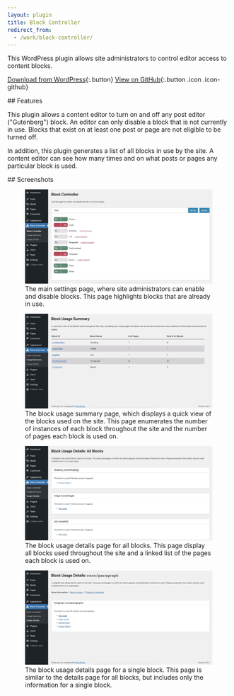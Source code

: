 ```yaml
---
layout: plugin
title: Block Controller
redirect_from:
  - /work/block-controller/
---
```


This WordPress plugin allows site administrators to control editor access to content blocks.

[Download from WordPress](https://wordpress.org/plugins/block-controller/){:.button}
[View on GitHub](https://github.com/thatdevgirl/block-controller){:.button .icon .icon-github}


<section markdown="1" class="has-background timberwolf" aria-label="Plugin features">
## Features

This plugin allows a content editor to turn on and off any post editor ("Gutenberg") block. An editor can only disable a block that is not currently in use. Blocks that exist on at least one post or page are not eligible to be turned off.

In addition, this plugin generates a list of all blocks in use by the site. A content editor can see how many times and on what posts or pages any particular block is used.
</section>

<section markdown="1" aria-label="Screenshots">
## Screenshots

<div class="plugin-screenshots">
  <figure>
    <img src="/assets/images/block-controller-screenshot-1.jpg" alt="">
    <figcaption>The main settings page, where site administrators can enable and disable blocks. This page highlights blocks that are already in use.</figcaption>
  </figure>

  <figure>
    <img src="/assets/images/block-controller-screenshot-2.jpg" alt="">
    <figcaption>The block usage summary page, which displays a quick view of the blocks used on the site. This page enumerates the number of instances of each block throughout the site and the number of pages each block is used on.</figcaption>
  </figure>

  <figure>
    <img src="/assets/images/block-controller-screenshot-3.jpg" alt="">
    <figcaption>The block usage details page for all blocks. This page display all blocks used throughout the site and a linked list of the pages each block is used on.</figcaption>
  </figure>

  <figure>
    <img src="/assets/images/block-controller-screenshot-4.jpg" alt="">
    <figcaption>The block usage details page for a single block. This page is similar to the details page for all blocks, but includes only the information for a single block.</figcaption>
  </figure>
</div>
</section>
